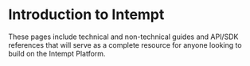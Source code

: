 # Introduction to Intempt

These pages include technical and non-technical guides and API/SDK references that will serve as a complete resource for anyone looking to build on the Intempt Platform.
